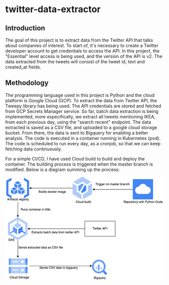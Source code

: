 # twitter-data-extractor

## Introduction

The goal of this project is to extract data from the Twitter API that talks about companies of interest.
To start of, it's necessary to create a Twitter developer account to get credentials to access the API. In this project, the "Essential" level access is being used, and the version of the API is v2. The data extracted from the tweets will consist of the tweet id, text and created_at fields.

## Methodology

The programming language used in this project is Python and the cloud platform is Google Cloud (GCP). To extract the data from Twitter API, the Tweepy library has being used. The API credentials are stored and fetched from GCP Secrets Manager service. So far, batch data extraction is being implemented, more especifically, we extract all tweets mentioning IKEA, from each previous day, using the "search recent" endpoint.
The data extracted is saved as a CSV file, and uploaded to a google cloud storage bucket. From there, the data is sent to Bigquery for enabling a better analysis.
The code is executed in a container running in Kubernetes (pod). The code is scheduled to run every day, as a cronjob, so that we can keep fetching data continuously. 

For a simple CI/CD, I have used Cloud build to build and deploy the container. The building process is triggered when the master branch is modified. Below is a diagram summing up the process:


![alt text](https://github.com/barbosantos/twitter-data-extractor/blob/main/diagram.png?raw=true)
